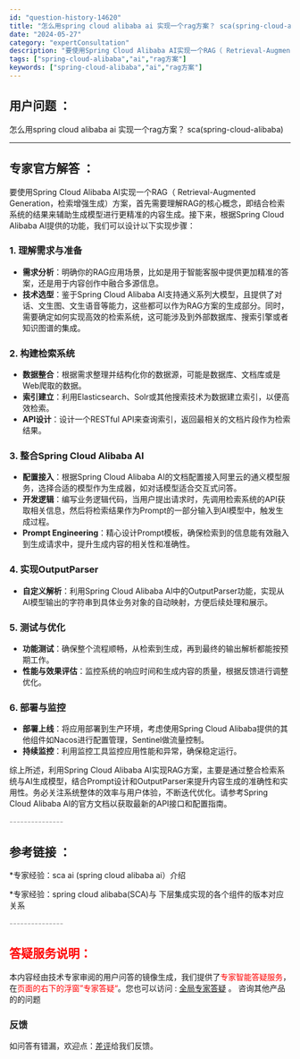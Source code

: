 ```yaml
---
id: "question-history-14620"
title: "怎么用spring cloud alibaba ai 实现一个rag方案？ sca(spring-cloud-alibaba)"
date: "2024-05-27"
category: "expertConsultation"
description: "要使用Spring Cloud Alibaba AI实现一个RAG（ Retrieval-Augmented Generation，检索增强生成）方案，首先需要理解RAG的核心概念，即结合检索系统的结果来辅助生成模型进行更精准的内容生成。接下来，根据Spring Cloud Alibaba AI提供"
tags: ["spring-cloud-alibaba","ai","rag方案"]
keywords: ["spring-cloud-alibaba","ai","rag方案"]
---
```


## 用户问题 ： 
 怎么用spring cloud alibaba ai 实现一个rag方案？ sca(spring-cloud-alibaba) 

---------------
## 专家官方解答 ：

要使用Spring Cloud Alibaba AI实现一个RAG（ Retrieval-Augmented Generation，检索增强生成）方案，首先需要理解RAG的核心概念，即结合检索系统的结果来辅助生成模型进行更精准的内容生成。接下来，根据Spring Cloud Alibaba AI提供的功能，我们可以设计以下实现步骤：

### 1. 理解需求与准备
- **需求分析**：明确你的RAG应用场景，比如是用于智能客服中提供更加精准的答案，还是用于内容创作中融合多源信息。
- **技术选型**：鉴于Spring Cloud Alibaba AI支持通义系列大模型，且提供了对话、文生图、文生语音等能力，这些都可以作为RAG方案的生成部分。同时，需要确定如何实现高效的检索系统，这可能涉及到外部数据库、搜索引擎或者知识图谱的集成。

### 2. 构建检索系统
- **数据整合**：根据需求整理并结构化你的数据源，可能是数据库、文档库或是Web爬取的数据。
- **索引建立**：利用Elasticsearch、Solr或其他搜索技术为数据建立索引，以便高效检索。
- **API设计**：设计一个RESTful API来查询索引，返回最相关的文档片段作为检索结果。

### 3. 整合Spring Cloud Alibaba AI
- **配置接入**：根据Spring Cloud Alibaba AI的文档配置接入阿里云的通义模型服务，选择合适的模型作为生成器，如对话模型适合交互式问答。
- **开发逻辑**：编写业务逻辑代码，当用户提出请求时，先调用检索系统的API获取相关信息，然后将检索结果作为Prompt的一部分输入到AI模型中，触发生成过程。
- **Prompt Engineering**：精心设计Prompt模板，确保检索到的信息能有效融入到生成请求中，提升生成内容的相关性和准确性。

### 4. 实现OutputParser
- **自定义解析**：利用Spring Cloud Alibaba AI中的OutputParser功能，实现从AI模型输出的字符串到具体业务对象的自动映射，方便后续处理和展示。

### 5. 测试与优化
- **功能测试**：确保整个流程顺畅，从检索到生成，再到最终的输出解析都能按预期工作。
- **性能与效果评估**：监控系统的响应时间和生成内容的质量，根据反馈进行调整优化。

### 6. 部署与监控
- **部署上线**：将应用部署到生产环境，考虑使用Spring Cloud Alibaba提供的其他组件如Nacos进行配置管理，Sentinel做流量控制。
- **持续监控**：利用监控工具监控应用性能和异常，确保稳定运行。

综上所述，利用Spring Cloud Alibaba AI实现RAG方案，主要是通过整合检索系统与AI生成模型，结合Prompt设计和OutputParser来提升内容生成的准确性和实用性。务必关注系统整体的效率与用户体验，不断迭代优化。请参考Spring Cloud Alibaba AI的官方文档以获取最新的API接口和配置指南。


<font color="#949494">---------------</font> 


## 参考链接 ：

*专家经验：sca ai (spring cloud alibaba ai）介绍 
 
 *专家经验：spring cloud alibaba(SCA)与 下层集成实现的各个组件的版本对应关系 


 <font color="#949494">---------------</font> 
 


## <font color="#FF0000">答疑服务说明：</font> 

本内容经由技术专家审阅的用户问答的镜像生成，我们提供了<font color="#FF0000">专家智能答疑服务</font>，在<font color="#FF0000">页面的右下的浮窗”专家答疑“</font>。您也可以访问 : [全局专家答疑](https://answer.opensource.alibaba.com/docs/intro) 。 咨询其他产品的的问题

### 反馈
如问答有错漏，欢迎点：[差评](https://ai.nacos.io/user/feedbackByEnhancerGradePOJOID?enhancerGradePOJOId=14621)给我们反馈。
